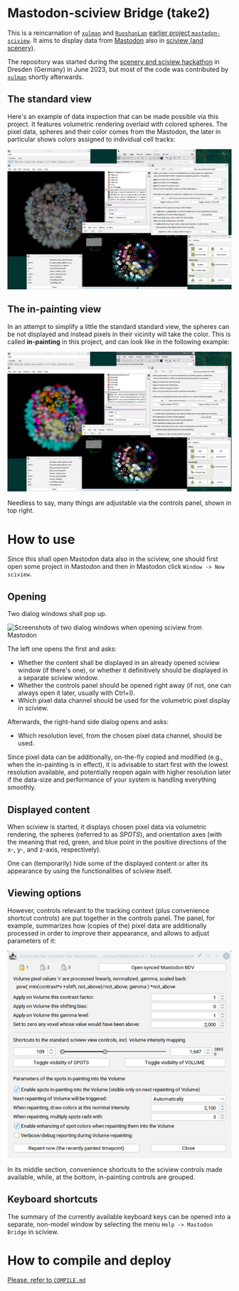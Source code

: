 # Mastodon-sciview Bridge (take2)
This is a reincarnation of [`xulman`](https://github.com/xulman) and [`RuoshanLan`](https://github.com/ruoshanlan)
[earlier project `mastodon-sciview`](https://github.com/mastodon-sc/mastodon-sciview/).
It aims to display data from [Mastodon](https://github.com/mastodon-sc) also in [sciview (and scenery)](https://github.com/scenerygraphics/sciview).

The repository was started during the [scenery and sciview hackathon](https://imagesc.zulipchat.com/#narrow/stream/391996-Zzz.3A-.5B2023-06.5D-scenery.2Bsciview-hackathon-dresden)
in Dresden (Germany) in June 2023, but most of the code was contributed by [`xulman`](https://github.com/xulman) shortly afterwards.

## The standard view
Here's an example of data inspection that can be made possible via this project. It features volumetric rendering overlaid with colored spheres.
The pixel data, spheres and their color comes from the Mastodon, the later in particular shows colors assigned to individual cell tracks:

![Example of windows arrangement of the project in action, when spheres are used to denote the tracking](doc/full_with_spheres.png)

## The in-painting view
In an attempt to simplify a little the standard standard view, the spheres can be not displayed and instead
pixels in their vicinity will take the color. This is called **in-painting** in this project, and can look like in the following example:

![Example of windows arrangement of the project in action, when tracking colors are impainted to the volumetric data](doc/full_with_inpainting.png)

Needless to say, many things are adjustable via the controls panel, shown in top right.

# How to use
Since this shall open Mastodon data also in the sciview, one should first open some project in Mastodon and then in Mastodon click `Window -> New sciview`.

## Opening
Two dialog windows shall pop up.

![Screenshots of two dialog windows when opening sciview from Mastodon](doc/two_dialogs.png)

The left one opens the first and asks:
- Whether the content shall be displayed in an already opened sciview window (if there's one),
or whether it definitively should be displayed in a separate sciview window.
- Whether the controls panel should be opened right away (if not, one can always open it later, usually with Ctrl+I).
- Which pixel data channel should be used for the volumetric pixel display in sciview.

Afterwards, the right-hand side dialog opens and asks:
- Which resolution level, from the chosen pixel data channel, should be used.

Since pixel data can be additionally, on-the-fly copied and modified (e.g., when the in-painting is in effect),
it is advisable to start first with the lowest resolution available, and potentially reopen again with higher resolution
later if the data-size and performance of your system is handling everything smoothly.

## Displayed content
When sciview is started, it displays chosen pixel data via volumetric rendering, the spheres (referred to as *SPOTS*), and
orientation axes (with the meaning that red, green, and blue point in the positive directions of the x-, y-, and z-axis, respectively).

One can (temporarily) hide some of the displayed content or alter its appearance by using
the functionalities of sciview itself.

## Viewing options
However, controls relevant to the tracking context (plus convenience shortcut controls) are put together in the controls panel.
The panel, for example, summarizes how (copies of the) pixel data are additionally processed in order to improve their appearance,
and allows to adjust parameters of it:

![The controls panel dialog window](doc/controls_panel.png)

In its middle section, convenience shortcuts to the sciview controls made available, while, at the bottom, in-painting controls are grouped.

## Keyboard shortcuts
The summary of the currently available keyboard keys can be opened into a separate, non-model window by selecting the menu `Help -> Mastodon Bridge` in sciview.


# How to compile and deploy
[Please, refer to `COMPILE.md`](COMPILE.md)

